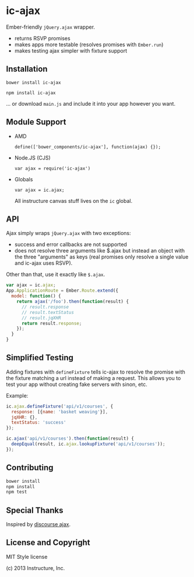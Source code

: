 ic-ajax
=======

Ember-friendly `jQuery.ajax` wrapper.

- returns RSVP promises
- makes apps more testable (resolves promises with `Ember.run`)
- makes testing ajax simpler with fixture support

Installation
------------

`bower install ic-ajax`

`npm install ic-ajax`

... or download `main.js` and include it into your app however you want.

Module Support
--------------

- AMD

  `define(['bower_components/ic-ajax'], function(ajax) {});`

- Node.JS (CJS)

  `var ajax = require('ic-ajax')`

- Globals

  `var ajax = ic.ajax;`

  All instructure canvas stuff lives on the `ic` global.

API
---

Ajax simply wraps `jQuery.ajax` with two exceptions:

- success and error callbacks are not supported
- does not resolve three arguments like $.ajax but instead an object
  with the three "arguments" as keys (real promises only resolve a
  single value and ic-ajax uses RSVP).

Other than that, use it exactly like `$.ajax`.

```js
var ajax = ic.ajax;
App.ApplicationRoute = Ember.Route.extend({
  model: function() {
    return ajax('/foo').then(function(result) {
      // result.response
      // result.textStatus
      // result.jqXHR
      return result.response;
    });
  }
}
```

Simplified Testing
------------------

Adding fixtures with `defineFixture` tells ic-ajax to resolve the promise
with the fixture matching a url instead of making a request. This allows
you to test your app without creating fake servers with sinon, etc.

Example:

```js
ic.ajax.defineFixture('api/v1/courses', {
  response: [{name: 'basket weaving'}],
  jqXHR: {},
  textStatus: 'success'
});

ic.ajax('api/v1/courses').then(function(result) {
  deepEqual(result, ic.ajax.lookupFixture('api/v1/courses'));
});
```

Contributing
------------

```sh
bower install
npm install
npm test
```

Special Thanks
--------------

Inspired by [discourse ajax][1].

License and Copyright
---------------------

MIT Style license

(c) 2013 Instructure, Inc.


  [1]:https://github.com/discourse/discourse/blob/master/app/assets/javascripts/discourse/mixins/ajax.js#L19

